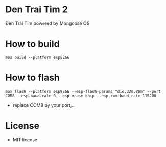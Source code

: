# Den Trai Tim 2
Đèn Trái Tim powered by Mongoose OS

# How to build
`mos build --platform esp8266`

# How to flash
`mos flash --platform esp8266 --esp-flash-params "dio,32m,80m" --port COM8 --esp-baud-rate 0 --esp-erase-chip --esp-rom-baud-rate 115200`
-  replace COM8 by your port,..

# License
- MIT license